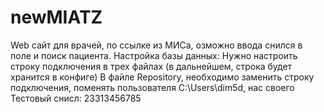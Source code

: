 # newMIATZ
Web сайт для врачей, по ссылке из МИСа, озможно ввода снился в поле и поиск пациента.
Настройка базы данных:
Нужно настроить строку подключения в трех файлах (в дальнейшем, строка будет хранится в конфиге)
В файле Repository, необходимо заменить строку подключения, поменять пользователя C:\Users\dim5d, нас своего
Тестовый снисл: 23313456785
